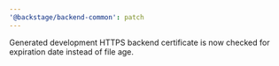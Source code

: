 ```yaml
---
'@backstage/backend-common': patch
---
```


Generated development HTTPS backend certificate is now checked for expiration date instead of file age.
